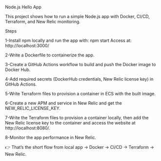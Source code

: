 Node.js Hello App

This project shows how to run a simple Node.js app with Docker, CI/CD, Terraform, and New Relic monitoring.

Steps

1-Install npm locally and run the app with:
npm start
Access at: http://localhost:3000/

2-Write a Dockerfile to containerize the app.

3-Create a GitHub Actions workflow to build and push the Docker image to Docker Hub.

4-Add required secrets (DockerHub credentials, New Relic license key) in GitHub Actions.

5-Write Terraform files to provision a container in ECS with the built image.

6-Create a new APM and service in New Relic and get the NEW_RELIC_LICENSE_KEY.

7-Write the Terraform files to provision a container locally, then add the New Relic license key to the container and access the website at http://localhost:8080/. 

8-Monitor the app performance in New Relic.

👉 That’s the short flow from local app → Docker → CI/CD → Terraform → New Relic.